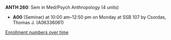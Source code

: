 **ANTH 260**: Sem in Med/Psych Anthropology (4 units)

- **A00** (Seminar) at 10:00 am–12:50 pm on Monday at SSB 107 by Csordas, Thomas J. (A06336061)

[Enrollment numbers over time](./ANTH260.tsv)

